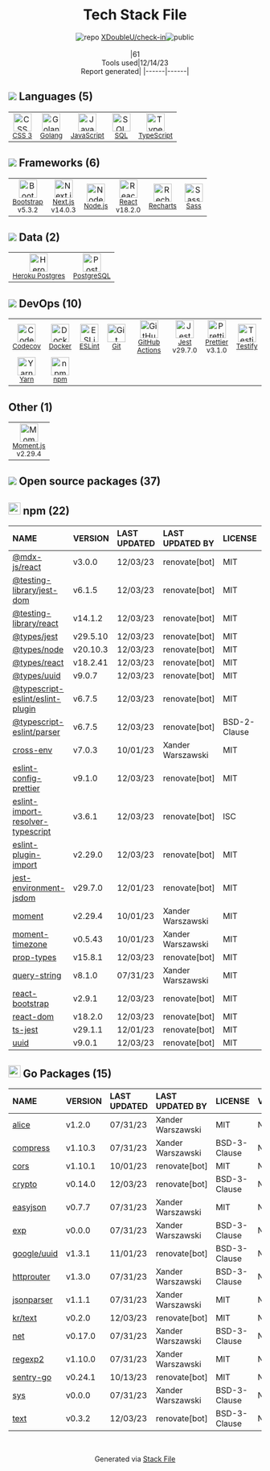 <!--
&lt;--- Readme.md Snippet without images Start ---&gt;
## Tech Stack
XDoubleU/check-in is built on the following main stack:

- [Jest](http://facebook.github.io/jest/) – Javascript Testing Framework
- [Golang](http://golang.org/) – Languages
- [Node.js](http://nodejs.org/) – Frameworks (Full Stack)
- [React](https://reactjs.org/) – Javascript UI Libraries
- [PostgreSQL](http://www.postgresql.org/) – Databases
- [Bootstrap](http://getbootstrap.com/) – Front-End Frameworks
- [Sass](http://sass-lang.com/) – CSS Pre-processors / Extensions
- [JavaScript](https://developer.mozilla.org/en-US/docs/Web/JavaScript) – Languages
- [TypeScript](http://www.typescriptlang.org) – Languages
- [SQL](https://en.wikipedia.org/wiki/SQL) – Languages
- [Heroku Postgres](https://www.heroku.com/postgres) – PostgreSQL as a Service
- [Codecov](https://codecov.io/) – Code Coverage
- [ESLint](http://eslint.org/) – Code Review
- [Moment.js](http://momentjs.com/) – Javascript Utilities & Libraries
- [Recharts](http://recharts.org/) – Charting Libraries
- [Yarn](https://yarnpkg.com/) – Front End Package Manager
- [Next.js](https://nextjs.org/) – Frameworks (Full Stack)
- [Prettier](https://prettier.io/) – Code Review
- [Testify](https://github.com/stretchr/testify) – Go Testing
- [GitHub Actions](https://github.com/features/actions) – Continuous Integration
- [Docker](https://www.docker.com/) – Virtual Machine Platforms & Containers

Full tech stack [here](/techstack.md)

&lt;--- Readme.md Snippet without images End ---&gt;

&lt;--- Readme.md Snippet with images Start ---&gt;
## Tech Stack
XDoubleU/check-in is built on the following main stack:

- <img width='25' height='25' src='https://img.stackshare.io/service/830/jest.png' alt='Jest'/> [Jest](http://facebook.github.io/jest/) – Javascript Testing Framework
- <img width='25' height='25' src='https://img.stackshare.io/service/1005/O6AczwfV_400x400.png' alt='Golang'/> [Golang](http://golang.org/) – Languages
- <img width='25' height='25' src='https://img.stackshare.io/service/1011/n1JRsFeB_400x400.png' alt='Node.js'/> [Node.js](http://nodejs.org/) – Frameworks (Full Stack)
- <img width='25' height='25' src='https://img.stackshare.io/service/1020/OYIaJ1KK.png' alt='React'/> [React](https://reactjs.org/) – Javascript UI Libraries
- <img width='25' height='25' src='https://img.stackshare.io/service/1028/ASOhU5xJ.png' alt='PostgreSQL'/> [PostgreSQL](http://www.postgresql.org/) – Databases
- <img width='25' height='25' src='https://img.stackshare.io/service/1101/C9QJ7V3X.png' alt='Bootstrap'/> [Bootstrap](http://getbootstrap.com/) – Front-End Frameworks
- <img width='25' height='25' src='https://img.stackshare.io/service/1171/jCR2zNJV.png' alt='Sass'/> [Sass](http://sass-lang.com/) – CSS Pre-processors / Extensions
- <img width='25' height='25' src='https://img.stackshare.io/service/1209/javascript.jpeg' alt='JavaScript'/> [JavaScript](https://developer.mozilla.org/en-US/docs/Web/JavaScript) – Languages
- <img width='25' height='25' src='https://img.stackshare.io/service/1612/bynNY5dJ.jpg' alt='TypeScript'/> [TypeScript](http://www.typescriptlang.org) – Languages
- <img width='25' height='25' src='https://img.stackshare.io/service/2271/default_068d33483bba6b81ee13fbd4dc7aab9780896a54.png' alt='SQL'/> [SQL](https://en.wikipedia.org/wiki/SQL) – Languages
- <img width='25' height='25' src='https://img.stackshare.io/service/2516/original.png' alt='Heroku Postgres'/> [Heroku Postgres](https://www.heroku.com/postgres) – PostgreSQL as a Service
- <img width='25' height='25' src='https://img.stackshare.io/service/2673/Codecov_Mark_Circle_Pink.png' alt='Codecov'/> [Codecov](https://codecov.io/) – Code Coverage
- <img width='25' height='25' src='https://img.stackshare.io/service/3337/Q4L7Jncy.jpg' alt='ESLint'/> [ESLint](http://eslint.org/) – Code Review
- <img width='25' height='25' src='https://img.stackshare.io/service/3643/Xrtdc94q_400x400.png' alt='Moment.js'/> [Moment.js](http://momentjs.com/) – Javascript Utilities & Libraries
- <img width='25' height='25' src='https://img.stackshare.io/service/5608/13690587.png' alt='Recharts'/> [Recharts](http://recharts.org/) – Charting Libraries
- <img width='25' height='25' src='https://img.stackshare.io/service/5848/44mC-kJ3.jpg' alt='Yarn'/> [Yarn](https://yarnpkg.com/) – Front End Package Manager
- <img width='25' height='25' src='https://img.stackshare.io/service/5936/nextjs.png' alt='Next.js'/> [Next.js](https://nextjs.org/) – Frameworks (Full Stack)
- <img width='25' height='25' src='https://img.stackshare.io/service/7035/default_66f265943abed56bcdbfca1c866a4261b1fbb063.jpg' alt='Prettier'/> [Prettier](https://prettier.io/) – Code Review
- <img width='25' height='25' src='https://img.stackshare.io/service/8695/stretchr.png' alt='Testify'/> [Testify](https://github.com/stretchr/testify) – Go Testing
- <img width='25' height='25' src='https://img.stackshare.io/service/11563/actions.png' alt='GitHub Actions'/> [GitHub Actions](https://github.com/features/actions) – Continuous Integration
- <img width='25' height='25' src='https://img.stackshare.io/service/586/n4u37v9t_400x400.png' alt='Docker'/> [Docker](https://www.docker.com/) – Virtual Machine Platforms & Containers

Full tech stack [here](/techstack.md)

&lt;--- Readme.md Snippet with images End ---&gt;
-->
<div align="center">

# Tech Stack File
![](https://img.stackshare.io/repo.svg "repo") [XDoubleU/check-in](https://github.com/XDoubleU/check-in)![](https://img.stackshare.io/public_badge.svg "public")
<br/><br/>
|61<br/>Tools used|12/14/23 <br/>Report generated|
|------|------|
</div>

## <img src='https://img.stackshare.io/languages.svg'/> Languages (5)
<table><tr>
  <td align='center'>
  <img width='36' height='36' src='https://img.stackshare.io/service/6727/css.png' alt='CSS 3'>
  <br>
  <sub><a href="https://developer.mozilla.org/en-US/docs/Web/CSS/CSS3">CSS 3</a></sub>
  <br>
  <sub></sub>
</td>

<td align='center'>
  <img width='36' height='36' src='https://img.stackshare.io/service/1005/O6AczwfV_400x400.png' alt='Golang'>
  <br>
  <sub><a href="http://golang.org/">Golang</a></sub>
  <br>
  <sub></sub>
</td>

<td align='center'>
  <img width='36' height='36' src='https://img.stackshare.io/service/1209/javascript.jpeg' alt='JavaScript'>
  <br>
  <sub><a href="https://developer.mozilla.org/en-US/docs/Web/JavaScript">JavaScript</a></sub>
  <br>
  <sub></sub>
</td>

<td align='center'>
  <img width='36' height='36' src='https://img.stackshare.io/service/2271/default_068d33483bba6b81ee13fbd4dc7aab9780896a54.png' alt='SQL'>
  <br>
  <sub><a href="https://en.wikipedia.org/wiki/SQL">SQL</a></sub>
  <br>
  <sub></sub>
</td>

<td align='center'>
  <img width='36' height='36' src='https://img.stackshare.io/service/1612/bynNY5dJ.jpg' alt='TypeScript'>
  <br>
  <sub><a href="http://www.typescriptlang.org">TypeScript</a></sub>
  <br>
  <sub></sub>
</td>

</tr>
</table>

## <img src='https://img.stackshare.io/frameworks.svg'/> Frameworks (6)
<table><tr>
  <td align='center'>
  <img width='36' height='36' src='https://img.stackshare.io/service/1101/C9QJ7V3X.png' alt='Bootstrap'>
  <br>
  <sub><a href="http://getbootstrap.com/">Bootstrap</a></sub>
  <br>
  <sub>v5.3.2</sub>
</td>

<td align='center'>
  <img width='36' height='36' src='https://img.stackshare.io/service/5936/nextjs.png' alt='Next.js'>
  <br>
  <sub><a href="https://nextjs.org/">Next.js</a></sub>
  <br>
  <sub>v14.0.3</sub>
</td>

<td align='center'>
  <img width='36' height='36' src='https://img.stackshare.io/service/1011/n1JRsFeB_400x400.png' alt='Node.js'>
  <br>
  <sub><a href="http://nodejs.org/">Node.js</a></sub>
  <br>
  <sub></sub>
</td>

<td align='center'>
  <img width='36' height='36' src='https://img.stackshare.io/service/1020/OYIaJ1KK.png' alt='React'>
  <br>
  <sub><a href="https://reactjs.org/">React</a></sub>
  <br>
  <sub>v18.2.0</sub>
</td>

<td align='center'>
  <img width='36' height='36' src='https://img.stackshare.io/service/5608/13690587.png' alt='Recharts'>
  <br>
  <sub><a href="http://recharts.org/">Recharts</a></sub>
  <br>
  <sub></sub>
</td>

<td align='center'>
  <img width='36' height='36' src='https://img.stackshare.io/service/1171/jCR2zNJV.png' alt='Sass'>
  <br>
  <sub><a href="http://sass-lang.com/">Sass</a></sub>
  <br>
  <sub></sub>
</td>

</tr>
</table>

## <img src='https://img.stackshare.io/databases.svg'/> Data (2)
<table><tr>
  <td align='center'>
  <img width='36' height='36' src='https://img.stackshare.io/service/2516/original.png' alt='Heroku Postgres'>
  <br>
  <sub><a href="https://www.heroku.com/postgres">Heroku Postgres</a></sub>
  <br>
  <sub></sub>
</td>

<td align='center'>
  <img width='36' height='36' src='https://img.stackshare.io/service/1028/ASOhU5xJ.png' alt='PostgreSQL'>
  <br>
  <sub><a href="http://www.postgresql.org/">PostgreSQL</a></sub>
  <br>
  <sub></sub>
</td>

</tr>
</table>

## <img src='https://img.stackshare.io/devops.svg'/> DevOps (10)
<table><tr>
  <td align='center'>
  <img width='36' height='36' src='https://img.stackshare.io/service/2673/Codecov_Mark_Circle_Pink.png' alt='Codecov'>
  <br>
  <sub><a href="https://codecov.io/">Codecov</a></sub>
  <br>
  <sub></sub>
</td>

<td align='center'>
  <img width='36' height='36' src='https://img.stackshare.io/service/586/n4u37v9t_400x400.png' alt='Docker'>
  <br>
  <sub><a href="https://www.docker.com/">Docker</a></sub>
  <br>
  <sub></sub>
</td>

<td align='center'>
  <img width='36' height='36' src='https://img.stackshare.io/service/3337/Q4L7Jncy.jpg' alt='ESLint'>
  <br>
  <sub><a href="http://eslint.org/">ESLint</a></sub>
  <br>
  <sub></sub>
</td>

<td align='center'>
  <img width='36' height='36' src='https://img.stackshare.io/service/1046/git.png' alt='Git'>
  <br>
  <sub><a href="http://git-scm.com/">Git</a></sub>
  <br>
  <sub></sub>
</td>

<td align='center'>
  <img width='36' height='36' src='https://img.stackshare.io/service/11563/actions.png' alt='GitHub Actions'>
  <br>
  <sub><a href="https://github.com/features/actions">GitHub Actions</a></sub>
  <br>
  <sub></sub>
</td>

<td align='center'>
  <img width='36' height='36' src='https://img.stackshare.io/service/830/jest.png' alt='Jest'>
  <br>
  <sub><a href="http://facebook.github.io/jest/">Jest</a></sub>
  <br>
  <sub>v29.7.0</sub>
</td>

<td align='center'>
  <img width='36' height='36' src='https://img.stackshare.io/service/7035/default_66f265943abed56bcdbfca1c866a4261b1fbb063.jpg' alt='Prettier'>
  <br>
  <sub><a href="https://prettier.io/">Prettier</a></sub>
  <br>
  <sub>v3.1.0</sub>
</td>

<td align='center'>
  <img width='36' height='36' src='https://img.stackshare.io/service/8695/stretchr.png' alt='Testify'>
  <br>
  <sub><a href="https://github.com/stretchr/testify">Testify</a></sub>
  <br>
  <sub></sub>
</td>

</tr>
<tr>
  <td align='center'>
  <img width='36' height='36' src='https://img.stackshare.io/service/5848/44mC-kJ3.jpg' alt='Yarn'>
  <br>
  <sub><a href="https://yarnpkg.com/">Yarn</a></sub>
  <br>
  <sub></sub>
</td>

<td align='center'>
  <img width='36' height='36' src='https://img.stackshare.io/service/1120/lejvzrnlpb308aftn31u.png' alt='npm'>
  <br>
  <sub><a href="https://www.npmjs.com/">npm</a></sub>
  <br>
  <sub></sub>
</td>

</tr>
</table>

## Other (1)
<table><tr>
  <td align='center'>
  <img width='36' height='36' src='https://img.stackshare.io/service/3643/Xrtdc94q_400x400.png' alt='Moment.js'>
  <br>
  <sub><a href="http://momentjs.com/">Moment.js</a></sub>
  <br>
  <sub>v2.29.4</sub>
</td>

</tr>
</table>


## <img src='https://img.stackshare.io/group.svg' /> Open source packages (37)</h2>

## <img width='24' height='24' src='https://img.stackshare.io/service/1120/lejvzrnlpb308aftn31u.png'/> npm (22)

|NAME|VERSION|LAST UPDATED|LAST UPDATED BY|LICENSE|VULNERABILITIES|
|:------|:------|:------|:------|:------|:------|
|[@mdx-js/react](https://www.npmjs.com/@mdx-js/react)|v3.0.0|12/03/23|renovate[bot] |MIT|N/A|
|[@testing-library/jest-dom](https://www.npmjs.com/@testing-library/jest-dom)|v6.1.5|12/03/23|renovate[bot] |MIT|N/A|
|[@testing-library/react](https://www.npmjs.com/@testing-library/react)|v14.1.2|12/03/23|renovate[bot] |MIT|N/A|
|[@types/jest](https://www.npmjs.com/@types/jest)|v29.5.10|12/03/23|renovate[bot] |MIT|N/A|
|[@types/node](https://www.npmjs.com/@types/node)|v20.10.3|12/03/23|renovate[bot] |MIT|N/A|
|[@types/react](https://www.npmjs.com/@types/react)|v18.2.41|12/03/23|renovate[bot] |MIT|N/A|
|[@types/uuid](https://www.npmjs.com/@types/uuid)|v9.0.7|12/03/23|renovate[bot] |MIT|N/A|
|[@typescript-eslint/eslint-plugin](https://www.npmjs.com/@typescript-eslint/eslint-plugin)|v6.7.5|12/03/23|renovate[bot] |MIT|N/A|
|[@typescript-eslint/parser](https://www.npmjs.com/@typescript-eslint/parser)|v6.7.5|12/03/23|renovate[bot] |BSD-2-Clause|N/A|
|[cross-env](https://www.npmjs.com/cross-env)|v7.0.3|10/01/23|Xander Warszawski |MIT|N/A|
|[eslint-config-prettier](https://www.npmjs.com/eslint-config-prettier)|v9.1.0|12/03/23|renovate[bot] |MIT|N/A|
|[eslint-import-resolver-typescript](https://www.npmjs.com/eslint-import-resolver-typescript)|v3.6.1|12/03/23|renovate[bot] |ISC|N/A|
|[eslint-plugin-import](https://www.npmjs.com/eslint-plugin-import)|v2.29.0|12/03/23|renovate[bot] |MIT|N/A|
|[jest-environment-jsdom](https://www.npmjs.com/jest-environment-jsdom)|v29.7.0|12/01/23|renovate[bot] |MIT|N/A|
|[moment](https://www.npmjs.com/moment)|v2.29.4|10/01/23|Xander Warszawski |MIT|N/A|
|[moment-timezone](https://www.npmjs.com/moment-timezone)|v0.5.43|10/01/23|Xander Warszawski |MIT|N/A|
|[prop-types](https://www.npmjs.com/prop-types)|v15.8.1|12/03/23|renovate[bot] |MIT|N/A|
|[query-string](https://www.npmjs.com/query-string)|v8.1.0|07/31/23|Xander Warszawski |MIT|N/A|
|[react-bootstrap](https://www.npmjs.com/react-bootstrap)|v2.9.1|12/03/23|renovate[bot] |MIT|N/A|
|[react-dom](https://www.npmjs.com/react-dom)|v18.2.0|12/03/23|renovate[bot] |MIT|N/A|
|[ts-jest](https://www.npmjs.com/ts-jest)|v29.1.1|12/01/23|renovate[bot] |MIT|N/A|
|[uuid](https://www.npmjs.com/uuid)|v9.0.1|12/03/23|renovate[bot] |MIT|N/A|


## <img width='24' height='24' src='https://img.stackshare.io/service/21112/default_1346bbda8fe03e4dce5601323a3ca47a10c1ae36.png'/> Go Packages (15)

|NAME|VERSION|LAST UPDATED|LAST UPDATED BY|LICENSE|VULNERABILITIES|
|:------|:------|:------|:------|:------|:------|
|[alice](https://pkg.go.dev/github.com/justinas/alice)|v1.2.0|07/31/23|Xander Warszawski |MIT|N/A|
|[compress](https://pkg.go.dev/github.com/klauspost/compress)|v1.10.3|07/31/23|Xander Warszawski |BSD-3-Clause|N/A|
|[cors](https://pkg.go.dev/github.com/rs/cors)|v1.10.1|10/01/23|renovate[bot] |MIT|N/A|
|[crypto](https://pkg.go.dev/golang.org/x/crypto)|v0.14.0|12/03/23|renovate[bot] |BSD-3-Clause|N/A|
|[easyjson](https://pkg.go.dev/github.com/mailru/easyjson)|v0.7.7|07/31/23|Xander Warszawski |MIT|N/A|
|[exp](https://pkg.go.dev/golang.org/x/exp)|v0.0.0|07/31/23|Xander Warszawski |BSD-3-Clause|N/A|
|[google/uuid](https://pkg.go.dev/github.com/google/uuid)|v1.3.1|11/01/23|renovate[bot] |BSD-3-Clause|N/A|
|[httprouter](https://pkg.go.dev/github.com/julienschmidt/httprouter)|v1.3.0|07/31/23|Xander Warszawski |BSD-3-Clause|N/A|
|[jsonparser](https://pkg.go.dev/github.com/buger/jsonparser)|v1.1.1|07/31/23|Xander Warszawski |MIT|N/A|
|[kr/text](https://pkg.go.dev/github.com/kr/text)|v0.2.0|12/03/23|renovate[bot] |MIT|N/A|
|[net](https://pkg.go.dev/golang.org/x/net)|v0.17.0|07/31/23|Xander Warszawski |BSD-3-Clause|N/A|
|[regexp2](https://pkg.go.dev/github.com/dlclark/regexp2)|v1.10.0|07/31/23|Xander Warszawski |MIT|N/A|
|[sentry-go](https://pkg.go.dev/github.com/getsentry/sentry-go)|v0.24.1|10/13/23|renovate[bot] |MIT|N/A|
|[sys](https://pkg.go.dev/golang.org/x/sys)|v0.0.0|07/31/23|Xander Warszawski |BSD-3-Clause|N/A|
|[text](https://pkg.go.dev/golang.org/x/text)|v0.3.2|12/03/23|renovate[bot] |BSD-3-Clause|N/A|

<br/>
<div align='center'>

Generated via [Stack File](https://github.com/marketplace/stack-file)
